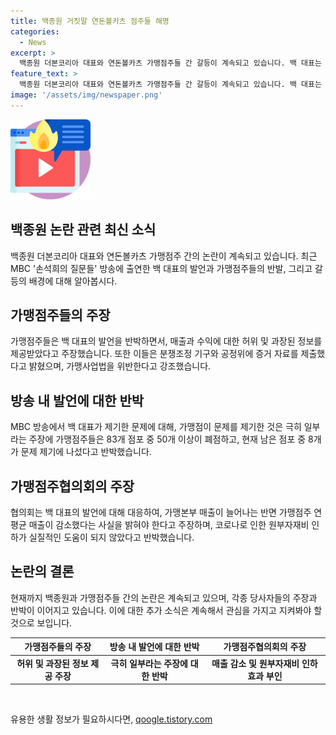 ```yaml
---
title: 백종원 거짓말 연돈볼카츠 점주들 해명
categories:
  - News
excerpt: >
  백종원 더본코리아 대표와 연돈볼카츠 가맹점주들 간 갈등이 계속되고 있습니다. 백 대표는 매출 3000만원을 약속한 적이 없다고 주장했지만, 가맹점주들은 이를 허위 주장이라고 반박하며 백 대표의 거짓말이라고 주장했습니다. 또한 가맹본부의 매출 증가와 가맹점주의 매출 감소에 대한 비판도 이어졌습니다. 이에 대한 논란은 더욱 심해지고 있는 상황입니다.
feature_text: >
  백종원 더본코리아 대표와 연돈볼카츠 가맹점주들 간 갈등이 계속되고 있습니다. 백 대표는 매출 3000만원을 약속한 적이 없다고 주장했지만, 가맹점주들은 이를 허위 주장이라고 반박하며 백 대표의 거짓말이라고 주장했습니다. 또한 가맹본부의 매출 증가와 가맹점주의 매출 감소에 대한 비판도 이어졌습니다. 이에 대한 논란은 더욱 심해지고 있는 상황입니다.
image: '/assets/img/newspaper.png'
---
```


<p><img src="/assets/img/news.png" alt="rentncar 속보" /></p>

<h2 data-ke-size="size26">백종원 논란 관련 최신 소식</h2>

<p data-ke-size="size16">백종원 더본코리아 대표와 연돈볼카츠 가맹점주 간의 논란이 계속되고 있습니다. 최근 MBC '손석희의 질문들' 방송에 출연한 백 대표의 발언과 가맹점주들의 반발, 그리고 갈등의 배경에 대해 알아봅시다.</p>

<h2 data-ke-size="size26">가맹점주들의 주장</h2>

<p data-ke-size="size16">가맹점주들은 백 대표의 발언을 반박하면서, 매출과 수익에 대한 허위 및 과장된 정보를 제공받았다고 주장했습니다. 또한 이들은 분쟁조정 기구와 공정위에 증거 자료를 제출했다고 밝혔으며, 가맹사업법을 위반한다고 강조했습니다.</p>

<h2 data-ke-size="size26">방송 내 발언에 대한 반박</h2>

<p data-ke-size="size16">MBC 방송에서 백 대표가 제기한 문제에 대해, 가맹점이 문제를 제기한 것은 극히 일부라는 주장에 가맹점주들은 83개 점포 중 50개 이상이 폐점하고, 현재 남은 점포 중 8개가 문제 제기에 나섰다고 반박했습니다.</p>

<h2 data-ke-size="size26">가맹점주협의회의 주장</h2>

<p data-ke-size="size16">협의회는 백 대표의 발언에 대해 대응하여, 가맹본부 매출이 늘어나는 반면 가맹점주 연평균 매출이 감소했다는 사실을 밝혀야 한다고 주장하며, 코로나로 인한 원부자재비 인하가 실질적인 도움이 되지 않았다고 반박했습니다.</p>

<h2 data-ke-size="size26">논란의 결론</h2>

<p data-ke-size="size16">현재까지 백종원과 가맹점주들 간의 논란은 계속되고 있으며, 각종 당사자들의 주장과 반박이 이어지고 있습니다. 이에 대한 추가 소식은 계속해서 관심을 가지고 지켜봐야 할 것으로 보입니다.</p>

<table>
    <thead>
        <tr>
            <th style="text-align: center;">가맹점주들의 주장</th>
            <th style="text-align: center;">방송 내 발언에 대한 반박</th>
            <th style="text-align: center;">가맹점주협의회의 주장</th>
        </tr>
    </thead>
    <tbody>
        <tr>
            <td style="text-align: center; height: 17px;"><b>허위 및 과장된 정보 제공 주장</b></td>
            <td style="text-align: center; height: 17px;"><b>극히 일부라는 주장에 대한 반박</b></td>
            <td style="text-align: center; height: 17px;"><b>매출 감소 및 원부자재비 인하 효과 부인</b></td>
        </tr>
    </tbody>
</table>

<p data-ke-size="size16">&nbsp;</p>
유용한 생활 정보가 필요하시다면, <a href="https://qoogle.tistory.com" rel="dofollow">qoogle.tistory.com</a>


